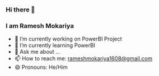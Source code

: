 ### Hi there 👋
### I am Ramesh Mokariya

- 🔭 I’m currently working on PowerBI Project
- 🌱 I’m currently learning PowerBI
- 💬 Ask me about ...
- 📫 How to reach me: rameshmokariya1608@gmail.com
- 😄 Pronouns: He/Him

